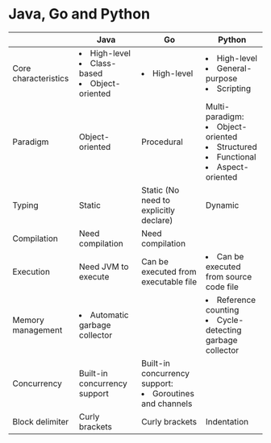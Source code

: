 # Java, Go and Python

| | Java | Go | Python |
|----|----|----|----|
| Core characteristics | <li>High-level<li>Class-based<li>Object-oriented | <li>High-level | <li>High-level<li>General-purpose<li>Scripting |
| Paradigm | Object-oriented | Procedural |  Multi-paradigm:<li>Object-oriented<li>Structured<li>Functional<li>Aspect-oriented |
| Typing | Static | Static (No need to explicitly declare) | Dynamic |
| Compilation | Need compilation | Need compilation | |
| Execution | Need JVM to execute | Can be executed from executable file | <li>Can be executed from source code file |
| Memory management | <li>Automatic garbage collector | | <li>Reference counting<li>Cycle-detecting garbage collector |
| Concurrency | Built-in concurrency support | Built-in concurrency support:<li>Goroutines and channels | |
| Block delimiter | Curly brackets | Curly brackets | Indentation |
